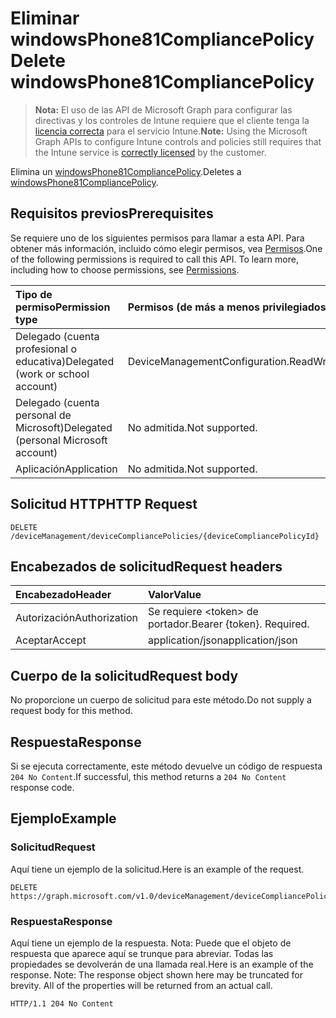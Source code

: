 # <a name="delete-windowsphone81compliancepolicy"></a><span data-ttu-id="bc347-101">Eliminar windowsPhone81CompliancePolicy</span><span class="sxs-lookup"><span data-stu-id="bc347-101">Delete windowsPhone81CompliancePolicy</span></span>

> <span data-ttu-id="bc347-102">**Nota:** El uso de las API de Microsoft Graph para configurar las directivas y los controles de Intune requiere que el cliente tenga la [licencia correcta](https://go.microsoft.com/fwlink/?linkid=839381) para el servicio Intune.</span><span class="sxs-lookup"><span data-stu-id="bc347-102">**Note:** Using the Microsoft Graph APIs to configure Intune controls and policies still requires that the Intune service is [correctly licensed](https://go.microsoft.com/fwlink/?linkid=839381) by the customer.</span></span>

<span data-ttu-id="bc347-103">Elimina un [windowsPhone81CompliancePolicy](../resources/intune_deviceconfig_windowsphone81compliancepolicy.md).</span><span class="sxs-lookup"><span data-stu-id="bc347-103">Deletes a [windowsPhone81CompliancePolicy](../resources/intune_deviceconfig_windowsphone81compliancepolicy.md).</span></span>
## <a name="prerequisites"></a><span data-ttu-id="bc347-104">Requisitos previos</span><span class="sxs-lookup"><span data-stu-id="bc347-104">Prerequisites</span></span>
<span data-ttu-id="bc347-p101">Se requiere uno de los siguientes permisos para llamar a esta API. Para obtener más información, incluido cómo elegir permisos, vea [Permisos](../../../concepts/permissions_reference.md).</span><span class="sxs-lookup"><span data-stu-id="bc347-p101">One of the following permissions is required to call this API. To learn more, including how to choose permissions, see [Permissions](../../../concepts/permissions_reference.md).</span></span>

|<span data-ttu-id="bc347-107">Tipo de permiso</span><span class="sxs-lookup"><span data-stu-id="bc347-107">Permission type</span></span>|<span data-ttu-id="bc347-108">Permisos (de más a menos privilegiados)</span><span class="sxs-lookup"><span data-stu-id="bc347-108">Permissions (from least to most privileged)</span></span>|
|:---|:---|
|<span data-ttu-id="bc347-109">Delegado (cuenta profesional o educativa)</span><span class="sxs-lookup"><span data-stu-id="bc347-109">Delegated (work or school account)</span></span>|<span data-ttu-id="bc347-110">DeviceManagementConfiguration.ReadWrite.All</span><span class="sxs-lookup"><span data-stu-id="bc347-110">DeviceManagementConfiguration.ReadWrite.All</span></span>|
|<span data-ttu-id="bc347-111">Delegado (cuenta personal de Microsoft)</span><span class="sxs-lookup"><span data-stu-id="bc347-111">Delegated (personal Microsoft account)</span></span>|<span data-ttu-id="bc347-112">No admitida.</span><span class="sxs-lookup"><span data-stu-id="bc347-112">Not supported.</span></span>|
|<span data-ttu-id="bc347-113">Aplicación</span><span class="sxs-lookup"><span data-stu-id="bc347-113">Application</span></span>|<span data-ttu-id="bc347-114">No admitida.</span><span class="sxs-lookup"><span data-stu-id="bc347-114">Not supported.</span></span>|

## <a name="http-request"></a><span data-ttu-id="bc347-115">Solicitud HTTP</span><span class="sxs-lookup"><span data-stu-id="bc347-115">HTTP Request</span></span>
<!-- {
  "blockType": "ignored"
}
-->
``` http
DELETE /deviceManagement/deviceCompliancePolicies/{deviceCompliancePolicyId}
```

## <a name="request-headers"></a><span data-ttu-id="bc347-116">Encabezados de solicitud</span><span class="sxs-lookup"><span data-stu-id="bc347-116">Request headers</span></span>
|<span data-ttu-id="bc347-117">Encabezado</span><span class="sxs-lookup"><span data-stu-id="bc347-117">Header</span></span>|<span data-ttu-id="bc347-118">Valor</span><span class="sxs-lookup"><span data-stu-id="bc347-118">Value</span></span>|
|:---|:---|
|<span data-ttu-id="bc347-119">Autorización</span><span class="sxs-lookup"><span data-stu-id="bc347-119">Authorization</span></span>|<span data-ttu-id="bc347-120">Se requiere &lt;token&gt; de portador.</span><span class="sxs-lookup"><span data-stu-id="bc347-120">Bearer {token}. Required.</span></span>|
|<span data-ttu-id="bc347-121">Aceptar</span><span class="sxs-lookup"><span data-stu-id="bc347-121">Accept</span></span>|<span data-ttu-id="bc347-122">application/json</span><span class="sxs-lookup"><span data-stu-id="bc347-122">application/json</span></span>|

## <a name="request-body"></a><span data-ttu-id="bc347-123">Cuerpo de la solicitud</span><span class="sxs-lookup"><span data-stu-id="bc347-123">Request body</span></span>
<span data-ttu-id="bc347-124">No proporcione un cuerpo de solicitud para este método.</span><span class="sxs-lookup"><span data-stu-id="bc347-124">Do not supply a request body for this method.</span></span>

## <a name="response"></a><span data-ttu-id="bc347-125">Respuesta</span><span class="sxs-lookup"><span data-stu-id="bc347-125">Response</span></span>
<span data-ttu-id="bc347-126">Si se ejecuta correctamente, este método devuelve un código de respuesta `204 No Content`.</span><span class="sxs-lookup"><span data-stu-id="bc347-126">If successful, this method returns a `204 No Content` response code.</span></span>

## <a name="example"></a><span data-ttu-id="bc347-127">Ejemplo</span><span class="sxs-lookup"><span data-stu-id="bc347-127">Example</span></span>
### <a name="request"></a><span data-ttu-id="bc347-128">Solicitud</span><span class="sxs-lookup"><span data-stu-id="bc347-128">Request</span></span>
<span data-ttu-id="bc347-129">Aquí tiene un ejemplo de la solicitud.</span><span class="sxs-lookup"><span data-stu-id="bc347-129">Here is an example of the request.</span></span>
``` http
DELETE https://graph.microsoft.com/v1.0/deviceManagement/deviceCompliancePolicies/{deviceCompliancePolicyId}
```

### <a name="response"></a><span data-ttu-id="bc347-130">Respuesta</span><span class="sxs-lookup"><span data-stu-id="bc347-130">Response</span></span>
<span data-ttu-id="bc347-p102">Aquí tiene un ejemplo de la respuesta. Nota: Puede que el objeto de respuesta que aparece aquí se trunque para abreviar. Todas las propiedades se devolverán de una llamada real.</span><span class="sxs-lookup"><span data-stu-id="bc347-p102">Here is an example of the response. Note: The response object shown here may be truncated for brevity. All of the properties will be returned from an actual call.</span></span>
``` http
HTTP/1.1 204 No Content
```



